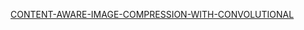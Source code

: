 [CONTENT-AWARE-IMAGE-COMPRESSION-WITH-CONVOLUTIONAL](https://www.semanticscholar.org/paper/CONTENT-AWARE-IMAGE-COMPRESSION-WITH-CONVOLUTIONAL-Selimovi%C4%87-Hladnik/f0f4ba201896c9b4a23b05fd85a2f108ba4bb271#paper-topics?utm_source=direct_link)


